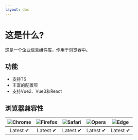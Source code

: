 ```yaml
---
layout: doc
---
```


# 这是什么?

这是一个企业信息组件库，作用于浏览器中。

## 功能

- 支持TS
- 丰富的配置项
- 支持Vue2、Vue3和React

## 浏览器兼容性

| ![Chrome](https://raw.githubusercontent.com/alrra/browser-logos/main/src/chrome/chrome_48x48.png) | ![Firefox](https://raw.githubusercontent.com/alrra/browser-logos/main/src/firefox/firefox_48x48.png) | ![Safari](https://raw.githubusercontent.com/alrra/browser-logos/main/src/safari/safari_48x48.png) | ![Opera](https://raw.githubusercontent.com/alrra/browser-logos/main/src/opera/opera_48x48.png) | ![Edge](https://raw.githubusercontent.com/alrra/browser-logos/main/src/edge/edge_48x48.png) |
| :-: | :-: | :-: | :-: | :-: |
| Latest ✔ | Latest ✔ | Latest ✔ | Latest ✔ | Latest ✔ |

